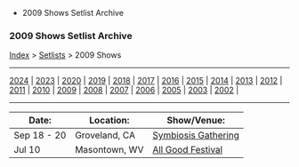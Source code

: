   * 2009 Shows Setlist Archive

### 2009 Shows Setlist Archive

[Index](https://www.reddit.com/r/bassnectar/wiki/index) >
[Setlists](https://www.reddit.com/r/bassnectar/wiki/interactive/setlists) >
2009 Shows

* * *

[2024](./2024.md) | [2023](./2023.md) | [2020](./2020.md) | [2019](./2019.md) | [2018](./2018.md) | [2017](./2017.md) | [2016](./2016.md) | [2015](./2015.md) | [2014](./2014.md) | [2013](./2013.md) | [2012](./2012.md) | [2011](./2011.md) | [2010](./2010.md) | [2009](./2009.md) | [2008](./2008.md) | [2007](./2007.md) | [2006](./2006.md) | [2005](./2005.md) | [2003](./2003.md) | [2002](./2002.md) | 

* * *

Date: | Location: | Show/Venue:  
---|---|---  
Sep 18 - 20 | Groveland, CA | [Symbiosis Gathering](./2009/symbiosis.md)  
Jul 10 | Masontown, WV | [All Good Festival](./2009/allgoodfestival.md)

